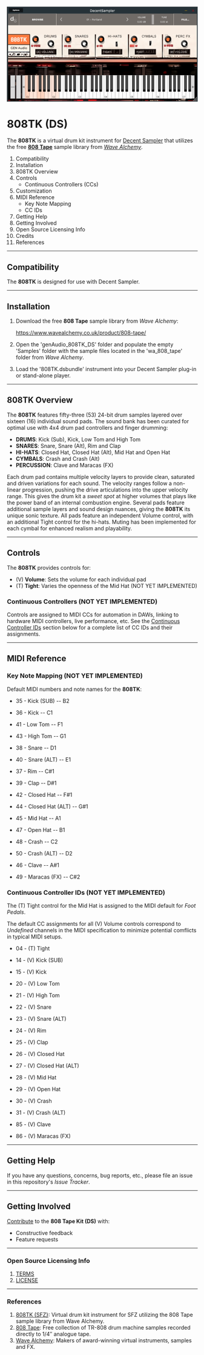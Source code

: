 ![UI screenshot of 00-Eugene preset from the 808TK for Decent Sampler ]( /Docs/Images/Preset_UI_01_Portland.png )

# 808TK (DS)

The **808TK** is a virtual drum kit instrument for [Decent Sampler](https://www.decentsamples.com/product/decent-sampler-plugin/) that utilizes the free [**808 Tape**](https://www.wavealchemy.co.uk/product/808-tape/) sample library from [*Wave Alchemy*](https://www.wavealchemy.co.uk/).


1.  Compatibility
2.  Installation
3.  808TK Overview
4.  Controls
    - Continuous Controllers (CCs)
5.  Customization
6.  MIDI Reference
    - Key Note Mapping
    - CC IDs
7.  Getting Help
8.  Getting Involved
9.  Open Source Licensing Info
10.  Credits
11.  References

***

## Compatibility

The **808TK** is designed for use with Decent Sampler.

***

## Installation

1.  Download the free **808 Tape** sample library from *Wave Alchemy*:

    https://www.wavealchemy.co.uk/product/808-tape/

2.  Open the 'genAudio_808TK_DS' folder and populate the empty 'Samples' folder with the sample files located in the 'wa_808_tape' folder from *Wave Alchemy*.

3.  Load the '808TK.dsbundle' instrument into your Decent Sampler plug-in or stand-alone player.

***

## 808TK Overview

The **808TK** features fifty-three (53) 24-bit drum samples layered over sixteen (16) individual sound pads. The sound bank has been curated for optimal use with 4x4 drum pad controllers and finger drumming:

  - **DRUMS**: Kick (Sub), Kick, Low Tom and High Tom
  - **SNARES**: Snare, Snare (Alt), Rim and Clap
  - **HI-HATS**: Closed Hat, Closed Hat (Alt), Mid Hat and Open Hat
  - **CYMBALS**: Crash and Crash (Alt)
  - **PERCUSSION**: Clave and Maracas (FX)

Each drum pad contains multiple velocity layers to provide clean, saturated and driven variations for each sound. The velocity ranges follow a non-linear progression, pushing the drive articulations into the upper velocity range. This gives the drum kit a *sweet spot* at higher volumes that plays like the power band of an internal combustion engine. Several pads feature additional sample layers and sound design nuances, giving the **808TK** its unique sonic texture. All pads feature an independent Volume control, with an additional Tight control for the hi-hats. Muting has been implemented for each cymbal for enhanced realism and playability.

***

## Controls

The **808TK** provides controls for:

  - (V) **Volume**: Sets the volume for each individual pad
  - (T) **Tight**: Varies the openness of the Mid Hat (NOT YET IMPLEMENTED)

### Continuous Controllers (NOT YET IMPLEMENTED)

Controls are assigned to MIDI CCs for automation in DAWs, linking to hardware MIDI controllers, live performance, etc. See the [Continuous Controller IDs](#continuous-controller-ids) section below for a complete list of CC IDs and their assignments.

***

## MIDI Reference

### Key Note Mapping (NOT YET IMPLEMENTED)

Default MIDI numbers and note names for the **808TK**:

  - 35 - Kick (SUB) -- B2
  - 36 - Kick -- C1
  - 41 - Low Tom -- F1
  - 43 - High Tom -- G1

  - 38 - Snare -- D1
  - 40 - Snare (ALT) -- E1
  - 37 - Rim -- C#1
  - 39 - Clap -- D#1

  - 42 - Closed Hat -- F#1
  - 44 - Closed Hat (ALT) -- G#1
  - 45 - Mid Hat -- A1
  - 47 - Open Hat -- B1

  - 48 - Crash -- C2
  - 50 - Crash (ALT) -- D2
  - 46 - Clave -- A#1
  - 49 - Maracas (FX) -- C#2

### Continuous Controller IDs  (NOT YET IMPLEMENTED)

The (T) Tight control for the Mid Hat is assigned to the MIDI default for *Foot Pedals*.

The default CC assignments for all (V) Volume controls correspond to *Undefined* channels in the MIDI specification to minimize potential comflicts in typical MIDI setups.

  - 04 - (T) Tight
  
  - 14 - (V) Kick (SUB)
  - 15 - (V) Kick
  - 20 - (V) Low Tom
  - 21 - (V) High Tom

  - 22 - (V) Snare
  - 23 - (V) Snare (ALT)
  - 24 - (V) Rim
  - 25 - (V) Clap

  - 26 - (V) Closed Hat
  - 27 - (V) Closed Hat (ALT)
  - 28 - (V) Mid Hat
  - 29 - (V) Open Hat     

  - 30 - (V) Crash
  - 31 - (V) Crash (ALT)
  - 85 - (V) Clave
  - 86 - (V) Maracas (FX)

***

## Getting Help

If you have any questions, concerns, bug reports, etc., please file an issue in this repository's *Issue Tracker*.

***

## Getting Involved

[Contribute](CONTRIBUTING.md) to the **808 Tape Kit (DS)** with:

  - Constructive feedback
  - Feature requests

***

### Open Source Licensing Info

1. [TERMS](TERMS.md)
2. [LICENSE](LICENSE)

***

### References

1. [808TK (SFZ}](https://github.com/sourc3array/genAudio_808TK_SFZ): Virtual drum kit instrument for SFZ utilizing the 808 Tape sample library from Wave Alchemy.
2. [808 Tape](https://www.wavealchemy.co.uk/product/808-tape/): Free collection of TR-808 drum machine samples recorded directly to 1/4″ analogue tape.
5. [Wave Alchemy](https://www.wavealchemy.co.uk/): Makers of award-winning virtual instruments, samples and FX.
